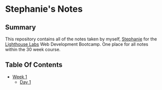 # Stephanie's Notes
## Summary 

This repository contains all of the notes taken by myself, [Stephanie](https://github.com/sdoull) for the [Lighthouse Labs](https://www.lighthouselabs.ca/) Web Development Bootcamp. One place for all notes within the 30 week course.

## Table Of Contents
* [Week 1](/Week_1)
    * [Day 1](/Week_1/Day_1/)